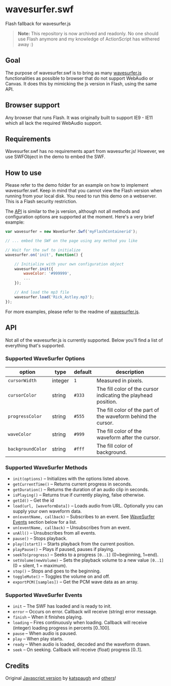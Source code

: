 # wavesurfer.swf
Flash fallback for wavesurfer.js

> **Note:** This repository is now archived and readonly. No one should use Flash anymore and my knowledge of ActionScript has withered away :)

## Goal

The purpose of wavesurfer.swf is to bring as many [wavesurfer.js](https://github.com/katspaugh/wavesurfer.js/)
functionalities as possible to browser that do not support WebAudio or Canvas.
It does this by mimicking the js version in Flash, using the same API.

## Browser support

Any browser that runs Flash. It was originally built to support IE9 - IE11 which all
lack the required WebAudio support.

## Requirements

Wavesurfer.swf has no requirements apart from wavesurfer.js! However, we use SWFObject in
the demo to embed the SWF.

## How to use

Please refer to the demo folder for an example on how to implement wavesurfer.swf. Keep
in mind that you cannot view the Flash version when running from your local disk.
You need to run this demo on a webserver. This is a Flash security restriction.

The [API](#api) is similar to the js version, although not all methods and configuration options are
supported at the moment. Here's a very brief example:

```javascript
var wavesurfer = new WaveSurfer.Swf('myFlashContainerid');

// ... embed the SWF on the page using any method you like

// Wait for the swf to initialize
wavesurfer.on('init', function() {

    // Initialize with your own configuration object
    wavesurfer.init({
        waveColor: '#999999',
        ...
    });

    // And load the mp3 file
    wavesurfer.load('Rick_Astley.mp3');
});
```

For more examples, please refer to the readme of [wavesurfer.js](https://github.com/katspaugh/wavesurfer.js).

## API

Not all of the wavesurfer.js is currently supported. Below you'll find a list of everything that's supported.

### Supported WaveSurfer Options

| option | type | default | description |
| --- | --- | --- | --- |
| `cursorWidth` | integer | `1` | Measured in pixels. |
| `cursorColor` | string | `#333` | The fill color of the cursor indicating the playhead position. |
| `progressColor` | string | `#555` | The fill color of the part of the waveform behind the cursor. |
| `waveColor` | string | `#999` | The fill color of the waveform after the cursor. |
| `backgroundColor` | string | `#fff` | The fill color of background. |

### Supported WaveSurfer Methods

 * `init(options)` – Initializes with the options listed above.
 * `getCurrentTime()` – Returns current progress in seconds.
 * `getDuration()` – Returns the duration of an audio clip in seconds.
 * `isPlaying()` – Returns true if currently playing, false otherwise.
 * `getId()` – Get the id
 * `load(url, [waveformData])` – Loads audio from URL. Optionally you can supply your own waveform data.
 * `on(eventName, callback)` – Subscribes to an event.  See [WaveSurfer Events](#supported-wavesurfer-events) section below for a list.
 * `un(eventName, callback)` – Unsubscribes from an event.
 * `unAll()` – Unsubscribes from all events.
 * `pause()` – Stops playback.
 * `play([start])` – Starts playback from the current position.
 * `playPause()` – Plays if paused, pauses if playing.
 * `seekTo(progress)` – Seeks to a progress `[0..1]` (0=beginning, 1=end).
 * `setVolume(newVolume)` – Sets the playback volume to a new value `[0..1]` (0 = silent, 1 = maximum).
 * `stop()` – Stops and goes to the beginning.
 * `toggleMute()` – Toggles the volume on and off.
 * `exportPCM([samples])` – Get the PCM wave data as an array.

### Supported WaveSurfer Events

 * `init` – The SWF has loaded and is ready to init.
 * `error` – Occurs on error.  Callback will receive (string) error message.
 * `finish` – When it finishes playing.
 * `loading` – Fires continuously when loading. Callback will receive (integer) loading progress in percents [0..100].
 * `pause` – When audio is paused.
 * `play` – When play starts.
 * `ready` – When audio is loaded, decoded and the waveform drawn.
 * `seek` – On seeking.  Callback will receive (float) progress [0..1].

## Credits

Original [Javascript version](https://github.com/katspaugh/wavesurfer.js/) by [katspaugh](https://github.com/katspaugh) and [others](https://github.com/katspaugh/wavesurfer.js/contributors)!
